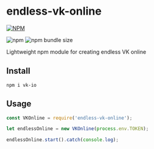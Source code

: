 # endless-vk-online

[![NPM](https://nodei.co/npm/endless-vk-online.png)](https://nodei.co/npm/endless-vk-online/)

![npm](https://img.shields.io/npm/v/endless-vk-online.svg) ![npm bundle size](https://img.shields.io/bundlephobia/min/endless-vk-online.svg)

Lightweight npm module for creating endless VK online

## Install
```shell
npm i vk-io
```

## Usage
```js
const VKOnline = require('endless-vk-online');

let endlessOnline = new VKOnline(process.env.TOKEN);

endlessOnline.start().catch(console.log);
```